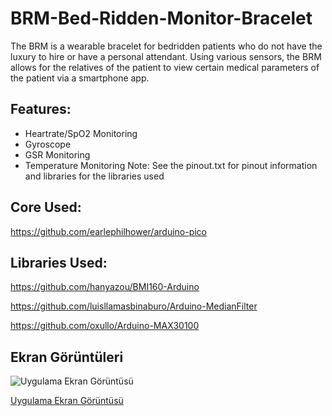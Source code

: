 
# BRM-Bed-Ridden-Monitor-Bracelet

The BRM is a wearable bracelet for bedridden patients who do not have the luxury to hire or have a personal attendant. Using various sensors, the BRM allows for the relatives of the patient to view certain medical parameters of the patient via a smartphone app.


## Features:

- Heartrate/SpO2 Monitoring
- Gyroscope
- GSR Monitoring
- Temperature Monitoring
Note: See the pinout.txt for pinout information and libraries for the libraries used

  
## Core Used:
https://github.com/earlephilhower/arduino-pico
## Libraries Used:

https://github.com/hanyazou/BMI160-Arduino

https://github.com/luisllamasbinaburo/Arduino-MedianFilter

https://github.com/oxullo/Arduino-MAX30100


  
## Ekran Görüntüleri

![Uygulama Ekran Görüntüsü](https://drive.google.com/file/d/1ek70gPBfQoh_heclwMBCNa44-vJl6AR0/view?usp=sharing)

[Uygulama Ekran Görüntüsü](https://drive.google.com/file/d/1ek70gPBfQoh_heclwMBCNa44-vJl6AR0/view?usp=sharing)



